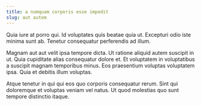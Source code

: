 ```yaml
---
title: a numquam corporis esse impedit
slug: aut autem
---
```


Quia iure at porro qui. Id voluptates quis beatae quia ut. Excepturi odio iste minima sunt ab. Tenetur consequatur perferendis ad illum.

Magnam aut aut velit ipsa tempore dicta. Ut ratione aliquid autem suscipit in ut. Quia cupiditate alias consequatur dolore et. Et voluptatem in voluptatibus a suscipit magnam temporibus minus. Eos praesentium voluptas voluptatem ipsa. Quia et debitis illum voluptas.

Atque tenetur in qui qui eos quo corporis consequatur rerum. Sint qui doloremque et voluptas veniam vel natus. Ut quod molestias quo sunt tempore distinctio itaque.
